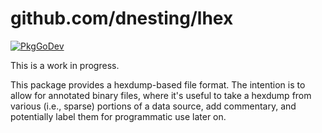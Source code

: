 # github.com/dnesting/lhex

[![PkgGoDev](https://pkg.go.dev/badge/github.com/dnesting/lhex)](https://pkg.go.dev/github.com/dnesting/lhex)

This is a work in progress.

This package provides a hexdump-based file format.  The intention is to allow for annotated
binary files, where it's useful to take a hexdump from various (i.e., sparse) portions of
a data source, add commentary, and potentially label them for programmatic use later on.
